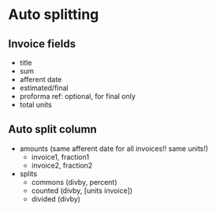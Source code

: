 # Auto splitting

## Invoice fields

* title
* sum
* afferent date
* estimated/final
* proforma ref: optional, for final only
* total units

## Auto split column

* amounts (same afferent date for all invoices!! same units!)
  * invoice1, fraction1
  * invoice2, fraction2
* splits
  * commons (divby, percent)
  * counted (divby, [units invoice])
  * divided (divby)
